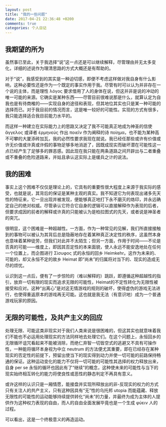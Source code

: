 ```yaml
---
layout: post
title: "我的一些问题"
date: 2017-04-21 22:36:48 +0200
comments: true
categories: 个人日记
---
```

## 我期望的所为

虽然事已至此，关于我选择“说”这一点还是可以继续解释，尽管理由并无太多变化，详细的述说作为理清思路的方式大概还是有帮助的。<!--more-->

对于“说”，我感受到的其实是一种迫切感，即便不考虑这样做对我自身有什么影响，这种必要性还是作为一个既定的事实作用于我。尽管有时可以认为并非存在一个说的主体，而是理性 λόγος 要求借用了人的身体在说，但这并非是说的冲动的唯一可能的来源。它确实是某种东西——尽管目前很难说那是什么，就算认定为自我也是有待商榷的——实现自身的途径和表现，但其地位其实也只是某一种可能的选择而已。对于我目前的情况而言，这是唯一较好的可能性。实现的方式有很多，我只能选择适合我目前能力水平的。

而这样一种建立在实际能力上的思路又决定了我不可能真正地成为神圣的信使 ἄγγελος 或译者 ἑρμηνεύς 作出 ποιεῖν 作为阐释的诗 ποίημα，也不能为某种高不可攀的大厦添砖加瓦，我的必然性要求我现在就说。我已经任那些或许有价值或许无价值或许真或许假的事物足够多地消逝了，因既成现实而破坏潜在可能性这一点已经产生了足够多的罪恶感。因此现在我只能在两条道路之间开辟出与二者重叠或不重叠的危险道路来，并姑且承认这实际上是缓兵之计的说法。

## 我的困难

事实上这个困难不仅仅是理论上的，它具有的重要性很大程度上来源于我实际的感受，也就是说，其背后的保证是某种主观的真实。我不知道它为何表现出诸多先天性的特征来，它一旦出现并被发现，便能够真正地打下永不磨灭的烙印，并永远确定自己的绝对权威。尽管承认它符合它自身的逻辑可以直接解释作为表现的后者，但要求成因的前者的解释或许真的只能被认为是柏拉图式的先天，或者说是神圣者的突兀。

很明显，这个困难是一种超越性。一方面，作为一种常见的见解，我们所直接接触到的事物可以被认为其背后总是隐蔽地存在着某种真正决定性的秩序，这虽然本身也意味着某种徒劳，但我们对此并不太陌生；但另一方面，作用于时间——不论是否真的可能——维度上，即因其否定性的本来面貌，使人永远不能安逸地处在任何一个位置上，而企图进行 Σίσυφος 式的永恒的回乡 Heimkehr。这作为未来的、可能的，却又永恒不定的故乡 Heimat 即“尚未”的归属将对当下的、现实的造成无尽的烦忧。

认识到这一点后，便有了一步惊险的（难以解释的）跳跃，即遵循这种超越性的指引，放弃一切有限的现实而追求无限的可能性，Heimat的不定性转化为无限性被接受和应对。这种“出离心”是对这无情游戏的规则的破坏，使得虚伪的游戏无法进行，也使得重返原本的游戏再无可能。这也就是我无法（有意识地）成为一个普通游戏玩家的原因。

## 无限的可能性，及共产主义的回应

处理无限、可能这类非现实对于我们人类来说是很困难的，但这其实也就意味着我们不能也不必运用处理现实的方法同样地去处理它们。在这个问题上，永恒回乡的无限循环诅咒看起来不能被消除，而绝仁弃智一切皆空式的逃避又不具有可操作性，一种能将循环本身视为中立 neutrum 的方法便尤其重要，即在已经存在某种现实的否定性的前提下，预留出使当下的现实得到动力并使一切可能的前路保持畅通的保证。这种运动变化的能力不仅将一切可能的可能性其选择的权力释放出来，自身 per se 永恒的循环也因此有了“继续”的概念，这种使未来的可能性与当下的现实始终相互转化的能力将使良性或恶性的静态判定不再具有意义。

或许这样的认识只是一厢情愿，能接盘并实现所释放出的非-反现实的权力的方式只有关注人的共产主义，只有这种因具有“无”性的乌托邦 utopia 而能蕴藏、释放无限性的可能性的运动能够持续提供转化“尚未”的力量，并最终为成为主体的人提供作为这种权力表现的自由，而人的自由全面发展毕竟也是一个生成 φύειν 人的过程。

可以看出，这是一个终极意义的再造运动。
